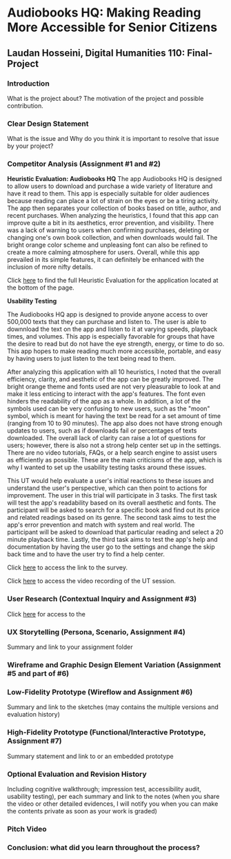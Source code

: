 # Audiobooks HQ: Making Reading More Accessible for Senior Citizens
## Laudan Hosseini, Digital Humanities 110: Final-Project
### Introduction
What is the project about? The motivation of the project and possible contribution.
### Clear Design Statement
What is the issue and Why do you think it is important to resolve that issue by your project? 
### Competitor Analysis (Assignment #1 and #2)

**Heuristic Evaluation: Audiobooks HQ** 
The app Audiobooks HQ is designed to allow users to download and purchase a wide variety of literature and have it read to them. This app is especially suitable for older audiences because reading can place a lot of strain on the eyes or be a tiring activity. The app then separates your collection of books based on title, author, and recent purchases. When analyzing the heuristics, I found that this app can improve quite a bit in its aesthetics, error prevention, and visibility. There was a lack of warning to users when confirming purchases, deleting or changing one's own book collection, and when downloads would fail. The bright orange color scheme and unpleasing font can also be refined to create a more calming atmosphere for users. Overall, while this app prevailed in its simple features, it can definitely be enhanced with the inclusion of more nifty details.

Click [here](https://github.com/laudanhosseini/DH110-01.git ) to find the full Heuristic Evaluation for the application located at the bottom of the page.

**Usability Testing**

The Audiobooks HQ app is designed to provide anyone access to over 500,000 texts that they can purchase and listen to. The user is able to downnload the text on the app and listen to it at varying speeds, playback times, and volumes. This app is especially favorable for groups that have the desire to read but do not have the eye strength, energy, or time to do so. This app hopes to make reading much more accessible, portable, and easy by having users to just listen to the text being read to them.

After analyzing this application with all 10 heuristics, I noted that the overall efficiency, clarity, and aesthetic of the app can be greatly improved. The bright orange theme and fonts used are not very pleasurable to look at and make it less enticing to interact with the app's features. The font even hinders the readability of the app as a whole. In addition, a lot of the symbols used can be very confusing to new users, such as the "moon" symbol, which is meant for having the text be read for a set amount of time (ranging from 10 to 90 minutes). The app also does not have strong enough updates to users, such as if downloads fail or percentages of texts downloaded. The overall lack of clarity can raise a lot of questions for users; however, there is also not a strong help center set up in the settings. There are no video tutorials, FAQs, or a help search engine to assist users as efficiently as possible. These are the main criticisms of the app, which is why I wanted to set up the usability testing tasks around these issues.

This UT would help evaluate a user's initial reactions to these issues and understand the user's perspective, which can then point to actions for improvement. The user in this trial will participate in 3 tasks. The first task will test the app's readability based on its overall aesthetic and fonts. The participant will be asked to search for a specific book and find out its price and related readings based on its genre. The second task aims to test the app's error prevention and match with system and real world. The participant will be asked to download that particular reading and select a 20 minute playback time. Lastly, the third task aims to test the app's help and documentation by having the user go to the settings and change the skip back time and to have the user try to find a help center.

Click [here](https://docs.google.com/forms/d/e/1FAIpQLSe-4bd216p-AAIbl58SPru5aoJfpVWMpisGud-uNfdTYsOgQQ/viewform?usp=sf_link) to access the link to the survey. 

Click [here](https://drive.google.com/file/d/1-_fE2f_UnPX5wL8JABr9_cqWqDbBE0aQ/view?usp=sharing) to access the video recording of the UT session.

### User Research (Contextual Inquiry and Assignment #3)

Click [here](https://github.com/laudanhosseini/DH110-03/blob/6d0233b3c4941b23b696d0195aea992dd15c1feb/README.md ) for access to the 
### UX Storytelling (Persona, Scenario, Assignment #4)
Summary and link to your assignment folder
### Wireframe and Graphic Design Element Variation (Assignment #5 and part of #6)
### Low-Fidelity Prototype (Wireflow and Assignment #6)
Summary and link to the sketches (may contains the multiple versions and evaluation history)
### High-Fidelity Prototype (Functional/Interactive Prototype, Assignment #7)
Summary statement and link to or an embedded prototype
### Optional Evaluation and Revision History 
Including cognitive walkthrough; impression test, accessibility audit, usability testing), per each summary and link to the notes (when you share the video or other detailed evidences, I will notify you when you can make the contents private as soon as your work is graded)
### Pitch Video
### Conclusion: what did you learn throughout the process?
